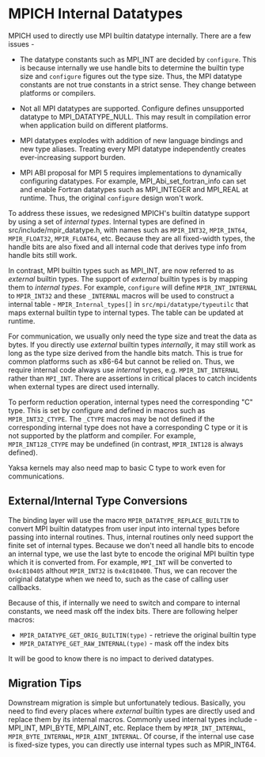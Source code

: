 # MPICH Internal Datatypes

MPICH used to directly use MPI builtin datatype internally. There are a few issues -

* The datatype constants such as MPI_INT are decided by `configure`. This is because
  internally we use handle bits to determine the builtin type size and `configure`
  figures out the type size. Thus, the MPI datatype constants are not true
  constants in a strict sense. They change between platforms or compilers.

* Not all MPI datatypes are supported. Configure defines unsupported datatype to
  MPI_DATATYPE_NULL. This may result in compilation error when application build
  on different platforms.

* MPI datatypes explodes with addition of new language bindings and new type
  aliases. Treating every MPI datatype independently creates ever-increasing
  support burden.

* MPI ABI proposal for MPI 5 requires implementations to dynamically configuring
  datatypes. For example, MPI_Abi_set_fortran_info can set and enable Fortran
  datatypes such as MPI_INTEGER and MPI_REAL at runtime. Thus, the original
  `configure` design won't work.

To address these issues, we redesigned MPICH's builtin datatype support by using
a set of *internal types*. Internal types are defined in src/include/mpir_datatype.h, 
with names such as `MPIR_INT32`, `MPIR_INT64`, `MPIR_FLOAT32`, `MPIR_FLOAT64`,
etc. Because they are all fixed-width types, the handle bits are also fixed and
all internal code that derives type info from handle bits still work.

In contrast, MPI builtin types such as MPI_INT, are now referred to as
*external* builtin types. The support of *external* builtin types is by mapping
them to *internal types*. For example, `configure` will define `MPIR_INT_INTERNAL`
to `MPIR_INT32` and these `_INTERNAL` macros will be used to construct a
internal table - `MPIR_Internal_types[]` in `src/mpi/datatype/typeutilc` that
maps external builtin type to internal types. The table can be updated at
runtime.

For communication, we usually only need the type size and treat the data as
bytes. If you directly use *external* builtin types *internally*, it may still
work as long as the type size derived from the handle bits match. This is true
for common platforms such as x86-64 but cannot be relied on. Thus, we require
internal code always use *internal* types, e.g. `MPIR_INT_INTERNAL` rather than
`MPI_INT`. There are assertions in critical places to catch incidents when
external types are direct used internally.

To perform reduction operation, internal types need the corresponding "C" type.
This is set by configure and defined in macros such as `MPIR_INT32_CTYPE`. The
`_CTYPE` macros may be not defined if the corresponding internal type does not
have a corresponding C type or it is not supported by the platform and compiler.
For example, `MPIR_INT128_CTYPE` may be undefined (in contrast, `MPIR_INT128` is
always defined).

Yaksa kernels may also need map to basic C type to work even for communications.

## External/Internal Type Conversions

The binding layer will use the macro `MPIR_DATATYPE_REPLACE_BUILTIN` to convert
MPI builtin datatypes from user input into internal types before passing into
internal routines. Thus, internal routines only need support the finite set of
internal types. Because we don't need all handle bits to encode an internal
type, we use the last byte to encode the original MPI builtin type which it is
converted from. For example, `MPI_INT` will be converted to `0x4c810405`
althout `MPIR_INT32` is `0x4c810400`. Thus, we can recover the original
datatype when we need to, such as the case of calling user callbacks.

Because of this, if internally we need to switch and compare to internal
constants, we need mask off the index bits. There are following helper macros:

* `MPIR_DATATYPE_GET_ORIG_BUILTIN(type)` - retrieve the original builtin type
* `MPIR_DATATYPE_GET_RAW_INTERNAL(type)` - mask off the index bits

It will be good to know there is no impact to derived datatypes.

## Migration Tips

Downstream migration is simple but unfortunately tedious. Basically, you need to
find every places where *external* builtin types are directly used and replace
them by its internal macros. Commonly used internal types include - MPI_INT,
MPI_BYTE, MPI_AINT, etc. Replace them by `MPIR_INT_INTERNAL`, `MPIR_BYTE_INTERNAL`,
`MPIR_AINT_INTERNAL`. Of course, if the internal use case is fixed-size types,
you can directly use internal types such as MPIR_INT64.
